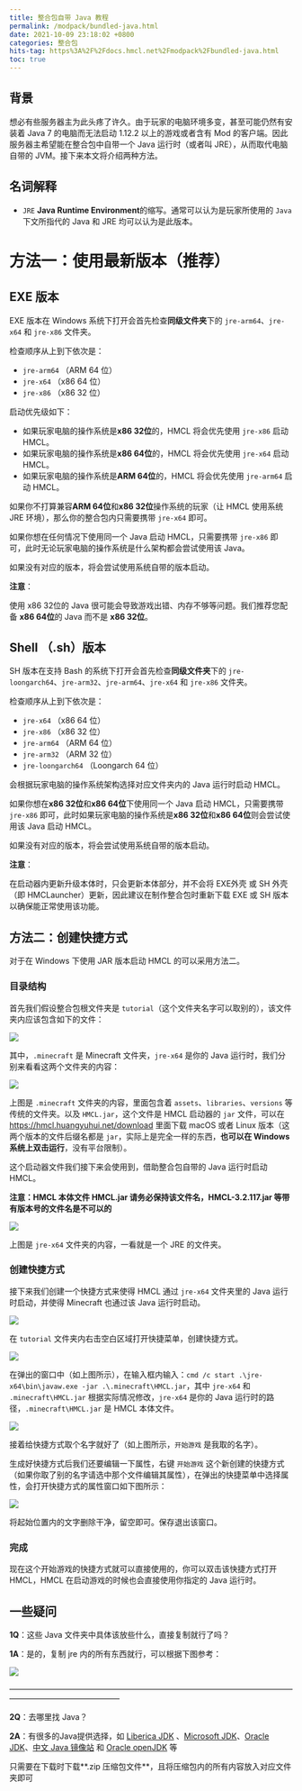 ```yaml
---
title: 整合包自带 Java 教程
permalink: /modpack/bundled-java.html
date: 2021-10-09 23:18:02 +0800
categories: 整合包
hits-tag: https%3A%2F%2Fdocs.hmcl.net%2Fmodpack%2Fbundled-java.html
toc: true
---
```


## 背景

想必有些服务器主为此头疼了许久。由于玩家的电脑环境多变，甚至可能仍然有安装着 Java 7 的电脑而无法启动 1.12.2 以上的游戏或者含有 Mod 的客户端。因此服务器主希望能在整合包中自带一个 Java 运行时（或者叫 JRE），从而取代电脑自带的 JVM。接下来本文将介绍两种方法。

## 名词解释
- `JRE` **Java Runtime Environment**的缩写。通常可以认为是玩家所使用的 `Java`
  下文所指代的 Java 和 JRE 均可以认为是此版本。

# 方法一：使用最新版本（推荐）

## EXE 版本

EXE 版本在 Windows 系统下打开会首先检查**同级文件夹**下的 `jre-arm64`、`jre-x64` 和 `jre-x86` 文件夹。

检查顺序从上到下依次是：
- `jre-arm64` （ARM 64 位）
- `jre-x64` （x86 64 位）
- `jre-x86` （x86 32 位）

启动优先级如下：
- 如果玩家电脑的操作系统是**x86 32位**的，HMCL 将会优先使用 `jre-x86` 启动 HMCL。
- 如果玩家电脑的操作系统是**x86 64位**的，HMCL 将会优先使用 `jre-x64` 启动 HMCL。
- 如果玩家电脑的操作系统是**ARM 64位**的，HMCL 将会优先使用 `jre-arm64` 启动 HMCL。

如果你不打算兼容**ARM 64位**和**x86 32位**操作系统的玩家（让 HMCL 使用系统 JRE 环境），那么你的整合包内只需要携带 `jre-x64` 即可。

如果你想在任何情况下使用同一个 Java 启动 HMCL，只需要携带 `jre-x86` 即可，此时无论玩家电脑的操作系统是什么架构都会尝试使用该 Java。

如果没有对应的版本，将会尝试使用系统自带的版本启动。

**注意**：

使用 x86 32位的 Java 很可能会导致游戏出错、内存不够等问题。我们推荐您配备 **x86 64位**的 Java 而不是 **x86 32位**。
    
## Shell （.sh）版本

SH 版本在支持 Bash 的系统下打开会首先检查**同级文件夹**下的 `jre-loongarch64`、`jre-arm32`、`jre-arm64`、`jre-x64` 和 `jre-x86` 文件夹。

检查顺序从上到下依次是：
- `jre-x64` （x86 64 位）
- `jre-x86` （x86 32 位）
- `jre-arm64` （ARM 64 位）
- `jre-arm32` （ARM 32 位）
- `jre-loongarch64` （Loongarch 64 位）

会根据玩家电脑的操作系统架构选择对应文件夹内的 Java 运行时启动 HMCL。

如果你想在**x86 32位**和**x86 64位**下使用同一个 Java 启动 HMCL，只需要携带 `jre-x86` 即可，此时如果玩家电脑的操作系统是**x86 32位**和**x86 64位**则会尝试使用该 Java 启动 HMCL。

如果没有对应的版本，将会尝试使用系统自带的版本启动。

**注意**：

在启动器内更新升级本体时，只会更新本体部分，并不会将 EXE外壳 或 SH 外壳（即 HMCLauncher）更新，因此建议在制作整合包时重新下载 EXE 或 SH 版本以确保能正常使用该功能。

## 方法二：创建快捷方式

对于在 Windows 下使用 JAR 版本启动 HMCL 的可以采用方法二。

### 目录结构

首先我们假设整合包根文件夹是 `tutorial`（这个文件夹名字可以取别的），该文件夹内应该包含如下的文件：

![](/assets/img/docs/modpack-in-java/2-1.png)

其中，`.minecraft` 是 Minecraft 文件夹，`jre-x64` 是你的 Java 运行时，我们分别来看看这两个文件夹的内容：

![](/assets/img/docs/modpack-in-java/2-2.png)

上图是 `.minecraft` 文件夹的内容，里面包含着 `assets`、`libraries`、`versions` 等传统的文件夹。以及 `HMCL.jar`，这个文件是 HMCL 启动器的 `jar` 文件，可以在 https://hmcl.huangyuhui.net/download 里面下载 macOS 或者 Linux 版本（这两个版本的文件后缀名都是 `jar`，实际上是完全一样的东西，**也可以在 Windows 系统上双击运行**，没有平台限制）。

这个启动器文件我们接下来会使用到，借助整合包自带的 Java 运行时启动 HMCL。

**注意：HMCL 本体文件 HMCL.jar 请务必保持该文件名，HMCL-3.2.117.jar 等带有版本号的文件名是不可以的**

![](/assets/img/docs/modpack-in-java/2-3.png)

上图是 `jre-x64` 文件夹的内容，一看就是一个 JRE 的文件夹。

### 创建快捷方式

接下来我们创建一个快捷方式来使得 HMCL 通过 `jre-x64` 文件夹里的 Java 运行时启动，并使得 Minecraft 也通过该 Java 运行时启动。

![](/assets/img/docs/modpack-in-java/2-4.png)

在 `tutorial` 文件夹内右击空白区域打开快捷菜单，创建快捷方式。

![](/assets/img/docs/modpack-in-java/2-5.png)

在弹出的窗口中（如上图所示），在输入框内输入：`cmd /c start .\jre-x64\bin\javaw.exe -jar .\.minecraft\HMCL.jar`，其中 `jre-x64` 和 `.minecraft\HMCL.jar` 根据实际情况修改，`jre-x64` 是你的 Java 运行时的路径，`.minecraft\HMCL.jar` 是 HMCL 本体文件。

![](/assets/img/docs/modpack-in-java/2-6.png)

接着给快捷方式取个名字就好了（如上图所示，`开始游戏` 是我取的名字）。

生成好快捷方式后我们还要编辑一下属性，右键 `开始游戏` 这个新创建的快捷方式（如果你取了别的名字请选中那个文件编辑其属性），在弹出的快捷菜单中选择属性，会打开快捷方式的属性窗口如下图所示：

![](/assets/img/docs/modpack-in-java/2-7.png)

将起始位置内的文字删除干净，留空即可。保存退出该窗口。

### 完成

现在这个开始游戏的快捷方式就可以直接使用的，你可以双击该快捷方式打开 HMCL，HMCL 在启动游戏的时候也会直接使用你指定的 Java 运行时。

## 一些疑问

**1Q**：这些 Java 文件夹中具体该放些什么，直接复制就行了吗？

**1A**：是的，复制 jre 内的所有东西就行，可以根据下图参考：

![](/assets/img/docs/modpack-in-java/2-3.png)

——————————————————————————————————————————————————

**2Q**：去哪里找 Java？

**2A**：有很多的Java提供选择，如 [Liberica JDK](https://bell-sw.com/pages/downloads/?package=jre-full) 、[Microsoft JDK](https://microsoft.com/openjdk)、[Oracle JDK](https://www.oracle.com/java/technologies/downloads/)、[中文 Java 镜像站](https://injdk.cn/ "对中国大陆的访问速度更友好") 和 [Oracle openJDK](https://jdk.java.net/) 等

只需要在下载时下载**.zip 压缩包文件**，且将压缩包内的所有内容放入对应文件夹即可
